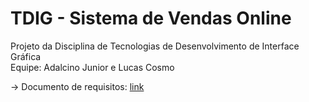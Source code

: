 # TDIG - Sistema de Vendas Online

Projeto da Disciplina de Tecnologias de Desenvolvimento de Interface Gráfica<br>
Equipe: Adalcino Junior e Lucas Cosmo<br>

-> Documento de requisitos: <a href="https://drive.google.com/file/d/1xbdKpv5jj9VkH5lJmdU5CgU9UVJKZkB1/view?usp=sharing">link</a>
